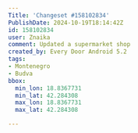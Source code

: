 ```yaml
---
Title: 'Changeset #158102834'
PublishDate: 2024-10-19T18:14:42Z
id: 158102834
user: Znaika
comment: Updated a supermarket shop
created_by: Every Door Android 5.2
tags:
- Montenegro
- Budva
bbox:
  min_lon: 18.8367731
  min_lat: 42.284308
  max_lon: 18.8367731
  max_lat: 42.284308

---
```

